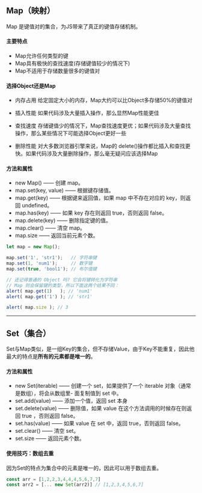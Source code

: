 ## Map（映射）
Map 是键值对的集合，为JS带来了真正的键值存储机制。

#### 主要特点
 - Map允许任何类型的键
 - Map具有极快的查找速度(存储键值较少的情况下)
 - Map不适用于存储数量很多的键值对

#### 选择Object还是Map

 - 内存占用
给定固定大小的内存，Map大约可以比Object多存储50%的键值对

- 插入性能
如果代码涉及大量插入操作，那么显然Map性能更佳

- 查找速度
存储键值少的情况下，Map查找速度更优；如果代码涉及大量查找操作，那么某些情况下可能选择Object更好一些

- 删除性能
对大多数浏览器引擎来说，Map的 delete()操作都比插入和查找更快。如果代码涉及大量删除操作，那么毫无疑问应该选择Map

#### 方法和属性
- new Map() —— 创建 map。
- map.set(key, value) —— 根据键存储值。
- map.get(key) —— 根据键来返回值，如果 map 中不存在对应的 key，则返回 undefined。
- map.has(key) —— 如果 key 存在则返回 true，否则返回 false。
- map.delete(key) —— 删除指定键的值。
- map.clear() —— 清空 map。
- map.size —— 返回当前元素个数。

```javascript
let map = new Map();

map.set('1', 'str1');   // 字符串键
map.set(1, 'num1');     // 数字键
map.set(true, 'bool1'); // 布尔值键

// 还记得普通的 Object 吗? 它会将键转化为字符串
// Map 则会保留键的类型，所以下面这两个结果不同：
alert( map.get(1)   ); // 'num1'
alert( map.get('1') ); // 'str1'

alert( map.size ); // 3
```

--------

## Set（集合）
Set与Map类似，是一组Key的集合，但不存储Value，由于Key不能重复，因此他最大的特点是**所有的元素都是唯一的**。

#### 方法和属性
- new Set(iterable) —— 创建一个 set，如果提供了一个 iterable 对象（通常是数组），将会从数组里- 面复制值到 set 中。
- set.add(value) —— 添加一个值，返回 set 本身
- set.delete(value) —— 删除值，如果 value 在这个方法调用的时候存在则返回 true ，否则返回 false。
- set.has(value) —— 如果 value 在 set 中，返回 true，否则返回 false。
- set.clear() —— 清空 set。
- set.size —— 返回元素个数。


#### 使用技巧：数组去重
因为Set的特点为集合中的元素是唯一的，因此可以用于数组去重。

```javascript
const arr = [1,2,2,3,4,4,4,5,6,7,7]
const arr2 = [... new Set(arr2)] // [1,2,3,4,5,6,7]
```
